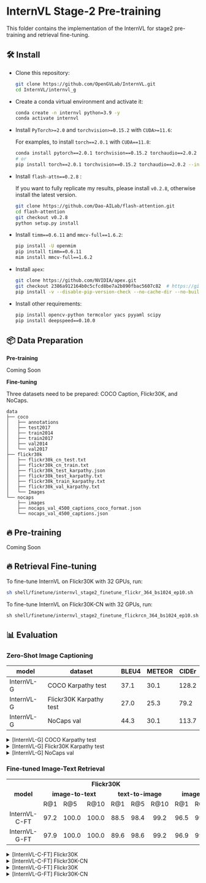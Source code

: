 # InternVL Stage-2 Pre-training

This folder contains the implementation of the InternVL for stage2 pre-training and retrieval fine-tuning.

## 🛠️ Install

- Clone this repository:

  ```bash
  git clone https://github.com/OpenGVLab/InternVL.git
  cd InternVL/internvl_g
  ```

- Create a conda virtual environment and activate it:

  ```bash
  conda create -n internvl python=3.9 -y
  conda activate internvl
  ```

- Install `PyTorch>=2.0` and `torchvision>=0.15.2` with `CUDA>=11.6`:

  For examples, to install `torch==2.0.1` with `CUDA==11.8`:

  ```bash
  conda install pytorch==2.0.1 torchvision==0.15.2 torchaudio==2.0.2 pytorch-cuda=11.8 -c pytorch -c nvidia
  # or
  pip install torch==2.0.1 torchvision==0.15.2 torchaudio==2.0.2 --index-url https://download.pytorch.org/whl/cu118
  ```

- Install `flash-attn==0.2.8` :

  If you want to fully replicate my results, please install `v0.2.8`, otherwise install the latest version.

  ```bash
  git clone https://github.com/Dao-AILab/flash-attention.git
  cd flash-attention
  git checkout v0.2.8
  python setup.py install
  ```

- Install `timm==0.6.11` and `mmcv-full==1.6.2`:

  ```bash
  pip install -U openmim
  pip install timm==0.6.11
  mim install mmcv-full==1.6.2
  ```

- Install `apex`:

  ```bash
  git clone https://github.com/NVIDIA/apex.git
  git checkout 2386a912164b0c5cfcd8be7a2b890fbac5607c82  # https://github.com/NVIDIA/apex/issues/1735
  pip install -v --disable-pip-version-check --no-cache-dir --no-build-isolation --config-settings "--build-option=--cpp_ext" --config-settings "--build-option=--cuda_ext" ./
  ```

- Install other requirements:

  ```bash
  pip install opencv-python termcolor yacs pyyaml scipy
  pip install deepspeed==0.10.0
  ```

## 📦 Data Preparation

**Pre-training**

Coming Soon

**Fine-tuning**

Three datasets need to be prepared: COCO Caption, Flickr30K, and NoCaps.

```shell
data
├── coco
│   ├── annotations
│   ├── test2017
│   ├── train2014
│   ├── train2017
│   ├── val2014
│   └── val2017
├── flickr30k
│   ├── flickr30k_cn_test.txt
│   ├── flickr30k_cn_train.txt
│   ├── flickr30k_test_karpathy.json
│   ├── flickr30k_test_karpathy.txt
│   ├── flickr30k_train_karpathy.txt
│   ├── flickr30k_val_karpathy.txt
│   └── Images
└── nocaps
    ├── images
    ├── nocaps_val_4500_captions_coco_format.json
    └── nocaps_val_4500_captions.json
```

## 🔥 Pre-training

Coming Soon

## 🔥 Retrieval Fine-tuning

To fine-tune InternVL on Flickr30K with 32 GPUs, run:

```bash
sh shell/finetune/internvl_stage2_finetune_flickr_364_bs1024_ep10.sh
```

To fine-tune InternVL on Flickr30K-CN with 32 GPUs, run:

```shell
sh shell/finetune/internvl_stage2_finetune_flickrcn_364_bs1024_ep10.sh
```

## 📊 Evaluation

### Zero-Shot Image Captioning

| model      | dataset                 | BLEU4 | METEOR | CIDEr |
| ---------- | ----------------------- | ----- | ------ | ----- |
| InternVL-G | COCO Karpathy test      | 37.1  | 30.1   | 128.2 |
| InternVL-G | Flickr30K Karpathy test | 27.0  | 25.3   | 79.2  |
| InternVL-G | NoCaps val              | 44.3  | 30.1   | 113.7 |

<details>
  <summary>[InternVL-G] COCO Karpathy test</summary>

```bash
sh evaluate.sh pretrained/internvl_14b_224px caption-coco
```

Expected results:

```
['coco', 'English caption:', 10.5974, dict_items([('Bleu_1', 0.7876323287981284), ('Bleu_2', 0.6353512494727918), ('Bleu_3', 0.49108984183589743), ('Bleu_4', 0.37062736733849205), ('METEOR', 0.30106315496945923), ('ROUGE_L', 0.5898249189475652), ('CIDEr', 1.281844384075423)])]
```

</details>

<details>
  <summary>[InternVL-G] Flickr30K Karpathy test</summary>

```
sh evaluate.sh pretrained/internvl_14b_224px caption-flickr30k
```

Expected results:

```bash
['flickr30k', 'English caption:', 10.666, dict_items([('Bleu_1', 0.7182900534357628), ('Bleu_2', 0.5353390037921949), ('Bleu_3', 0.3834462132295285), ('Bleu_4', 0.2702131471765472), ('METEOR', 0.25263515267930103), ('ROUGE_L', 0.5305876871149064), ('CIDEr', 0.7919734768328237)])]
```

</details>

<details>
  <summary>[InternVL-G] NoCaps val</summary>

```bash
sh evaluate.sh pretrained/internvl_14b_224px caption-nocaps
```

Expected results:

```
['nocaps', 'English caption:', 10.463111111111111, dict_items([('Bleu_1', 0.8518290482155187), ('Bleu_2', 0.7165227921485106), ('Bleu_3', 0.5733723839888316), ('Bleu_4', 0.44268902150723105), ('METEOR', 0.30078174807736896), ('ROUGE_L', 0.6070208063052156), ('CIDEr', 1.1371742045267772)])]
```

</details>

### Fine-tuned Image-Text Retrieval

<table>
  <tr  align=center>
      <td rowspan="3" align=center><b>model</b></td>
      <td colspan="6" align=center><b>Flickr30K</b></td>
      <td colspan="6" align=center><b>Flickr30K-CN</b></td>
      <td rowspan="3" align=center><b>avg</b></td>

</tr>
   <tr  align=center>
      <td colspan="3" align=center><b>image-to-text</b></td>
      <td colspan="3" align=center><b>text-to-image</b></td>
       <td colspan="3" align=center><b>image-to-text</b></td>
      <td colspan="3" align=center><b>text-to-image</b></td>
   </tr>
   <tr>
      <td>R@1</td>
      <td>R@5</td>
      <td>R@10</td>
      <td>R@1</td>
      <td>R@5</td>
      <td>R@10</td>
      <td>R@1</td>
      <td>R@5</td>
      <td>R@10</td>
      <td>R@1</td>
      <td>R@5</td>
      <td>R@10</td>
   </tr>

<tr align=center>
      <td>InternVL-C-FT</td>
      <td>97.2</td>
      <td>100.0</td>
      <td>100.0</td>
      <td>88.5</td>
      <td>98.4</td>
      <td>99.2</td>
      <td>96.5</td>
      <td>99.9</td>
      <td>100.0</td>
      <td>85.2</td>
      <td>97.0</td>
      <td>98.5</td>
      <td>96.7</td>
   </tr>
<tr align=center>
      <td>InternVL-G-FT</td>
      <td>97.9</td>
      <td>100.0</td>
      <td>100.0</td>
      <td>89.6</td>
      <td>98.6</td>
      <td>99.2</td>
      <td>96.9</td>
      <td>99.9</td>
      <td>100.0</td>
      <td>85.9</td>
      <td>97.1</td>
      <td>98.7</td>
      <td>97.0</td>
   </tr>

</table>

<details>
  <summary>[InternVL-C-FT] Flickr30K</summary>

```bash
cd ../clip_benchmark/
CUDA_VISIBLE_DEVICES=0 python3 clip_benchmark/cli.py eval --model_type internvl --language "en" --task "zeroshot_retrieval" \
     --dataset "flickr30k" --dataset_root ./data/flickr30k --model internvl_c_retrieval_hf \
     --pretrained ./work_dirs/internvl_stage2_finetune_flickr_364_bs1024_ep10/ --output result_ft.json
```

Expected results:

```
{"dataset": "flickr30k", "model": "internvl_c_retrieval_hf", "pretrained": "./work_dirs/internvl_stage2_finetune_flickr_364_bs1024_ep10", "task": "zeroshot_retrieval",
"metrics": {"image_retrieval_recall@1": 0.8853999972343445, "text_retrieval_recall@1": 0.972000002861023,
"image_retrieval_recall@5": 0.9836000204086304, "text_retrieval_recall@5": 1.0,
"image_retrieval_recall@10": 0.9923999905586243, "text_retrieval_recall@10": 1.0}, "language": "en"}
```

</details>

<details>
  <summary>[InternVL-C-FT] Flickr30K-CN</summary>

```bash
cd ../clip_benchmark/
CUDA_VISIBLE_DEVICES=0 python3 clip_benchmark/cli.py eval --model_type internvl --language "cn" --task "zeroshot_retrieval" \
     --dataset "flickr30k" --dataset_root ./data/flickr30k --model internvl_c_retrieval_hf \
     --pretrained ./work_dirs/internvl_stage2_finetune_flickrcn_364_bs1024_ep10/ --output result_ft.json
```

Expected results:

```
{"dataset": "flickr30k", "model": "internvl_c_retrieval_hf", "pretrained": "./work_dirs/internvl_stage2_finetune_flickrcn_364_bs1024_ep10", "task": "zeroshot_retrieval",
"metrics": {"image_retrieval_recall@1": 0.8521999716758728, "text_retrieval_recall@1": 0.9649999737739563,
"image_retrieval_recall@5": 0.9697999954223633, "text_retrieval_recall@5": 0.9990000128746033,
"image_retrieval_recall@10": 0.9854000210762024, "text_retrieval_recall@10": 1.0}, "language": "cn"}
```

</details>

<details>
  <summary>[InternVL-G-FT] Flickr30K</summary>

```bash
cd ../clip_benchmark/
CUDA_VISIBLE_DEVICES=0 python3 clip_benchmark/cli.py eval --model_type internvl --language "en" --task "zeroshot_retrieval" \
     --dataset "flickr30k" --dataset_root ./data/flickr30k --model internvl_g_retrieval_hf \
     --pretrained ./work_dirs/internvl_stage2_finetune_flickr_364_bs1024_ep10/ --output result_ft.json
```

Expected results:

```
{"dataset": "flickr30k", "model": "internvl_g_retrieval_hf", "pretrained": "./work_dirs/internvl_stage2_finetune_flickr_364_bs1024_ep10", "task": "zeroshot_retrieval",
"metrics": {"image_retrieval_recall@1": 0.895799994468689, "text_retrieval_recall@1": 0.9789999723434448,
"image_retrieval_recall@5": 0.9861999750137329, "text_retrieval_recall@5": 1.0,
"image_retrieval_recall@10": 0.9922000169754028, "text_retrieval_recall@10": 1.0}, "language": "en"}
```

</details>

<details>
  <summary>[InternVL-G-FT] Flickr30K-CN</summary>

```bash
cd ../clip_benchmark/
CUDA_VISIBLE_DEVICES=0 python3 clip_benchmark/cli.py eval --model_type internvl --language "cn" --task "zeroshot_retrieval" \
     --dataset "flickr30k" --dataset_root ./data/flickr30k --model internvl_g_retrieval_hf \
     --pretrained ./work_dirs/internvl_stage2_finetune_flickrcn_364_bs1024_ep10/ --output result_ft.json
```

Expected results:

```
{"dataset": "flickr30k", "model": "internvl_g_retrieval_hf", "pretrained": "./work_dirs/internvl_stage2_finetune_flickrcn_364_bs1024_ep10", "task": "zeroshot_retrieval",
"metrics": {"image_retrieval_recall@1": 0.8587999939918518, "text_retrieval_recall@1": 0.968999981880188,
"image_retrieval_recall@5": 0.9714000225067139, "text_retrieval_recall@5": 0.9990000128746033,
"image_retrieval_recall@10": 0.9865999817848206, "text_retrieval_recall@10": 1.0}, "language": "cn"}
```

</details>
